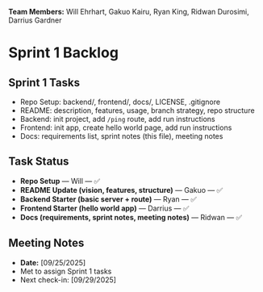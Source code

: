**Team Members:** Will Ehrhart, Gakuo Kairu, Ryan King, Ridwan Durosimi, Darrius Gardner


# Sprint 1 Backlog
## Sprint 1 Tasks
- Repo Setup: backend/, frontend/, docs/, LICENSE, .gitignore  
- README: description, features, usage, branch strategy, repo structure  
- Backend: init project, add `/ping` route, add run instructions  
- Frontend: init app, create hello world page, add run instructions  
- Docs: requirements list, sprint notes (this file), meeting notes  

## Task Status
- **Repo Setup** — Will — ✅   
- **README Update (vision, features, structure)** — Gakuo — ✅ 
- **Backend Starter (basic server + route)** — Ryan —  ✅
- **Frontend Starter (hello world app)** — Darrius —   ✅
- **Docs (requirements, sprint notes, meeting notes)** — Ridwan — ✅

## Meeting Notes
- **Date:** [09/25/2025]  
- Met to assign Sprint 1 tasks  
- Next check-in: [09/29/2025]  


